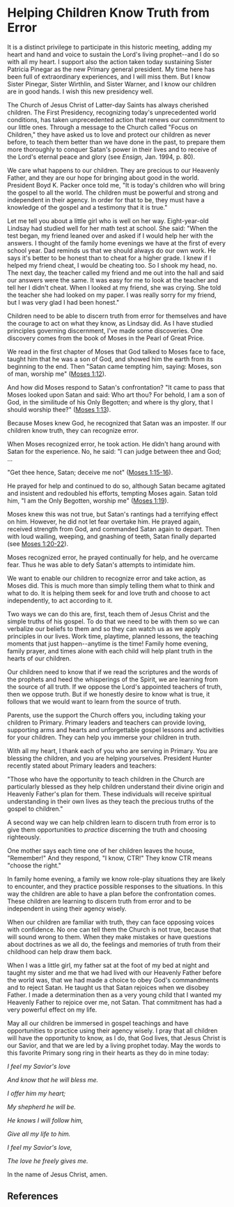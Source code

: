 # Helping Children Know Truth from Error

It is a distinct privilege to participate in this historic meeting, adding my
heart and hand and voice to sustain the Lord's living prophet--and I do so
with all my heart. I support also the action taken today sustaining Sister
Patricia Pinegar as the new Primary general president. My time here has been
full of extraordinary experiences, and I will miss them. But I know Sister
Pinegar, Sister Wirthlin, and Sister Warner, and I know our children are in
good hands. I wish this new presidency well.

The Church of Jesus Christ of Latter-day Saints has always cherished children.
The First Presidency, recognizing today's unprecedented world conditions, has
taken unprecedented action that renews our commitment to our little ones.
Through a message to the Church called "Focus on Children," they have asked us
to love and protect our children as never before, to teach them better than we
have done in the past, to prepare them more thoroughly to conquer Satan's
power in their lives and to receive of the Lord's eternal peace and glory (see
_Ensign,_ Jan. 1994, p. 80).

We care what happens to our children. They are precious to our Heavenly
Father, and they are our hope for bringing about good in the world. President
Boyd K. Packer once told me, "It is today's children who will bring the gospel
to all the world. The children must be powerful and strong and independent in
their agency. In order for that to be, they must have a knowledge of the
gospel and a testimony that it is true."

Let me tell you about a little girl who is well on her way. Eight-year-old
Lindsay had studied well for her math test at school. She said: "When the test
began, my friend leaned over and asked if I would help her with the answers. I
thought of the family home evenings we have at the first of every school year.
Dad reminds us that we should always do our own work. He says it's better to
be honest than to cheat for a higher grade. I knew if I helped my friend
cheat, I would be cheating too. So I shook my head, no. The next day, the
teacher called my friend and me out into the hall and said our answers were
the same. It was easy for me to look at the teacher and tell her I didn't
cheat. When I looked at my friend, she was crying. She told the teacher she
had looked on my paper. I was really sorry for my friend, but I was very glad
I had been honest."

Children need to be able to discern truth from error for themselves and have
the courage to act on what they know, as Lindsay did. As I have studied
principles governing discernment, I've made some discoveries. One discovery
comes from the book of Moses in the Pearl of Great Price.

We read in the first chapter of Moses that God talked to Moses face to face,
taught him that he was a son of God, and showed him the earth from its
beginning to the end. Then "Satan came tempting him, saying: Moses, son of
man, worship me" ([Moses 1:12](/scriptures/pgp/moses/1.12?lang=eng#11)).

And how did Moses respond to Satan's confrontation? "It came to pass that
Moses looked upon Satan and said: Who art thou? For behold, I am a son of God,
in the similitude of his Only Begotten; and where is thy glory, that I should
worship thee?" ([Moses 1:13](/scriptures/pgp/moses/1.13?lang=eng#12)).

Because Moses knew God, he recognized that Satan was an imposter. If our
children know truth, they can recognize error.

When Moses recognized error, he took action. He didn't hang around with Satan
for the experience. No, he said: "I can judge between thee and God; ...

"Get thee hence, Satan; deceive me not" ([Moses
1:15-16](/scriptures/pgp/moses/1.15-16?lang=eng#14)).

He prayed for help and continued to do so, although Satan became agitated and
insistent and redoubled his efforts, tempting Moses again. Satan told him, "I
am the Only Begotten, worship me" ([Moses
1:19](/scriptures/pgp/moses/1.19?lang=eng#18)).

Moses knew this was not true, but Satan's rantings had a terrifying effect on
him. However, he did not let fear overtake him. He prayed again, received
strength from God, and commanded Satan again to depart. Then with loud
wailing, weeping, and gnashing of teeth, Satan finally departed (see [Moses
1:20-22](/scriptures/pgp/moses/1.20-22?lang=eng#19)).

Moses recognized error, he prayed continually for help, and he overcame fear.
Thus he was able to defy Satan's attempts to intimidate him.

We want to enable our children to recognize error and take action, as Moses
did. This is much more than simply telling them what to think and what to do.
It is helping them seek for and love truth and choose to act independently, to
act according to it.

Two ways we can do this are, first, teach them of Jesus Christ and the simple
truths of his gospel. To do that we need to be with them so we can verbalize
our beliefs to them and so they can watch us as we apply principles in our
lives. Work time, playtime, planned lessons, the teaching moments that just
happen--anytime is the time! Family home evening, family prayer, and times
alone with each child will help plant truth in the hearts of our children.

Our children need to know that if we read the scriptures and the words of the
prophets and heed the whisperings of the Spirit, we are learning from the
source of all truth. If we oppose the Lord's appointed teachers of truth, then
we oppose truth. But if we honestly desire to know what is true, it follows
that we would want to learn from the source of truth.

Parents, use the support the Church offers you, including taking your children
to Primary. Primary leaders and teachers can provide loving, supporting arms
and hearts and unforgettable gospel lessons and activities for your children.
They can help you immerse your children in truth.

With all my heart, I thank each of you who are serving in Primary. You are
blessing the children, and you are helping yourselves. President Hunter
recently stated about Primary leaders and teachers:

"Those who have the opportunity to teach children in the Church are
particularly blessed as they help children understand their divine origin and
Heavenly Father's plan for them. These individuals will receive spiritual
understanding in their own lives as they teach the precious truths of the
gospel to children."

A second way we can help children learn to discern truth from error is to give
them opportunities to _practice_ discerning the truth and choosing
righteously.

One mother says each time one of her children leaves the house, "Remember!"
And they respond, "I know, CTR!" They know CTR means "choose the right."

In family home evening, a family we know role-play situations they are likely
to encounter, and they practice possible responses to the situations. In this
way the children are able to have a plan before the confrontation comes. These
children are learning to discern truth from error and to be independent in
using their agency wisely.

When our children are familiar with truth, they can face opposing voices with
confidence. No one can tell them the Church is not true, because that will
sound wrong to them. When they make mistakes or have questions about doctrines
as we all do, the feelings and memories of truth from their childhood can help
draw them back.

When I was a little girl, my father sat at the foot of my bed at night and
taught my sister and me that we had lived with our Heavenly Father before the
world was, that we had made a choice to obey God's commandments and to reject
Satan. He taught us that Satan rejoices when we disobey Father. I made a
determination then as a very young child that I wanted my Heavenly Father to
rejoice over me, not Satan. That commitment has had a very powerful effect on
my life.

May all our children be immersed in gospel teachings and have opportunities to
practice using their agency wisely. I pray that all children will have the
opportunity to know, as I do, that God lives, that Jesus Christ is our Savior,
and that we are led by a living prophet today. May the words to this favorite
Primary song ring in their hearts as they do in mine today:

_I feel my Savior's love_

_And know that he will bless me._

_I offer him my heart;_

_My shepherd he will be._

_He knows I will follow him,_

_Give all my life to him._

_I feel my Savior's love,_

_The love he freely gives me._

In the name of Jesus Christ, amen.

## References

